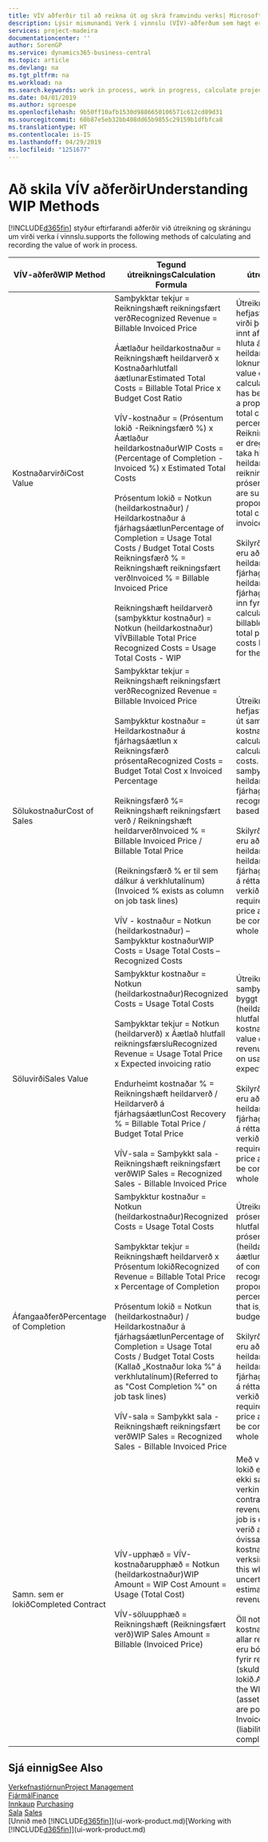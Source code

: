 ```yaml
---
title: VÍV aðferðir til að reikna út og skrá framvindu verks| Microsoft Docs
description: Lýsir mismunandi Verk í vinnslu (VÍV)-aðferðum sem hægt er að nota til að bóka, fylgjast með og reikna út fjárhagsupplýsingar fyrir verk sem eru í vinnslu.
services: project-madeira
documentationcenter: ''
author: SorenGP
ms.service: dynamics365-business-central
ms.topic: article
ms.devlang: na
ms.tgt_pltfrm: na
ms.workload: na
ms.search.keywords: work in process, work in progress, calculate project WIP
ms.date: 04/01/2019
ms.author: sgroespe
ms.openlocfilehash: 9b50ff10afb1530d9886650106571c612cd89d31
ms.sourcegitcommit: 60b87e5eb32bb408dd65b9855c29159b1dfbfca8
ms.translationtype: HT
ms.contentlocale: is-IS
ms.lasthandoff: 04/29/2019
ms.locfileid: "1251677"
---
```

# <a name="understanding-wip-methods"></a><span data-ttu-id="fc45d-103">Að skila VÍV aðferðir</span><span class="sxs-lookup"><span data-stu-id="fc45d-103">Understanding WIP Methods</span></span>
[!INCLUDE[d365fin](includes/d365fin_md.md)] <span data-ttu-id="fc45d-104">styður eftirfarandi aðferðir við útreikning og skráningu um virði verka í vinnslu.</span><span class="sxs-lookup"><span data-stu-id="fc45d-104">supports the following methods of calculating and recording the value of work in process.</span></span>

| <span data-ttu-id="fc45d-105">VÍV-aðferð</span><span class="sxs-lookup"><span data-stu-id="fc45d-105">WIP Method</span></span> | <span data-ttu-id="fc45d-106">Tegund útreiknings</span><span class="sxs-lookup"><span data-stu-id="fc45d-106">Calculation Formula</span></span> | <span data-ttu-id="fc45d-107">Lýsing útreiknings</span><span class="sxs-lookup"><span data-stu-id="fc45d-107">Calculation Description</span></span> |
| --- | --- | --- |
| <span data-ttu-id="fc45d-108">Kostnaðarvirði</span><span class="sxs-lookup"><span data-stu-id="fc45d-108">Cost Value</span></span> |<span data-ttu-id="fc45d-109">Samþykktar tekjur = Reikningshæft reikningsfært verð</span><span class="sxs-lookup"><span data-stu-id="fc45d-109">Recognized Revenue = Billable Invoiced Price</span></span><br /><br /> <span data-ttu-id="fc45d-110">Áætlaður heildarkostnaður = Reikningshæft heildarverð x Kostnaðarhlutfall áætlunar</span><span class="sxs-lookup"><span data-stu-id="fc45d-110">Estimated Total Costs = Billable Total Price x Budget Cost Ratio</span></span><br /><br /> <span data-ttu-id="fc45d-111">VÍV-kostnaður = (Prósentum lokið -Reikningsfærð %) x Áætlaður heildarkostnaður</span><span class="sxs-lookup"><span data-stu-id="fc45d-111">WIP Costs = (Percentage of Completion - Invoiced %) x Estimated Total Costs</span></span><br /><br /> <span data-ttu-id="fc45d-112">Prósentum lokið = Notkun (heildarkostnaður) / Heildarkostnaður á fjárhagsáætlun</span><span class="sxs-lookup"><span data-stu-id="fc45d-112">Percentage of Completion = Usage Total Costs / Budget Total Costs</span></span><br /> <span data-ttu-id="fc45d-113">Reikningsfærð % = Reikningshæft reikningsfært verð</span><span class="sxs-lookup"><span data-stu-id="fc45d-113">Invoiced % = Billable Invoiced Price</span></span><br /><br /> <span data-ttu-id="fc45d-114">Reikningshæft heildarverð (samþykktur kostnaður) = Notkun (heildarkostnaður) VÍV</span><span class="sxs-lookup"><span data-stu-id="fc45d-114">Billable Total Price Recognized Costs = Usage Total Costs - WIP</span></span> |<span data-ttu-id="fc45d-115">Útreikningar á kostnaðarvirði hefjast á því að reiknað er virði þess sem hefur verið innt af hendi með því að taka hluta áætlaðs heildarkostnaðar byggt á loknum prósentum.</span><span class="sxs-lookup"><span data-stu-id="fc45d-115">Cost value calculations start by calculating the value of what has been provided by taking a proportion of the estimated total costs based on percentage of completion.</span></span> <span data-ttu-id="fc45d-116">Reikningsfærður kostnaður er dreginn frá með því að taka hluta áætlaðs heildarkostnaðar byggt á reikningsfærðu prósentunni.</span><span class="sxs-lookup"><span data-stu-id="fc45d-116">Invoiced costs are subtracted by taking a proportion of the estimated total costs based on the invoiced percentage.</span></span><br /><br /> <span data-ttu-id="fc45d-117">Skilyrði fyrir útreikningnum eru að reikningshæft heildarverð, heildarverð á fjárhagsáætlun og heildarkostnaður á fjárhagsáætlun sé rétt færður inn fyrir verkið í heild.</span><span class="sxs-lookup"><span data-stu-id="fc45d-117">This calculation requires that the billable total price, budget total price, and budget total costs be correctly entered for the whole job.</span></span> |
| <span data-ttu-id="fc45d-118">Sölukostnaður</span><span class="sxs-lookup"><span data-stu-id="fc45d-118">Cost of Sales</span></span> |<span data-ttu-id="fc45d-119">Samþykktar tekjur = Reikningshæft reikningsfært verð</span><span class="sxs-lookup"><span data-stu-id="fc45d-119">Recognized Revenue = Billable Invoiced Price</span></span><br /><br /> <span data-ttu-id="fc45d-120">Samþykktur kostnaður = Heildarkostnaður á fjárhagsáætlun x Reikningsfærð prósenta</span><span class="sxs-lookup"><span data-stu-id="fc45d-120">Recognized Costs = Budget Total Cost x Invoiced Percentage</span></span><br /><br /> <span data-ttu-id="fc45d-121">Reikningsfærð %= Reikningshæft reikningsfært verð / Reikningshæft heildarverð</span><span class="sxs-lookup"><span data-stu-id="fc45d-121">Invoiced % = Billable Invoiced Price / Billable Total Price</span></span><br /><br /> <span data-ttu-id="fc45d-122">(Reikningsfærð % er til sem dálkur á verkhlutalínum)</span><span class="sxs-lookup"><span data-stu-id="fc45d-122">(Invoiced % exists as column on job task lines)</span></span><br /><br /> <span data-ttu-id="fc45d-123">VÍV - kostnaður = Notkun (heildarkostnaður) – Samþykktur kostnaður</span><span class="sxs-lookup"><span data-stu-id="fc45d-123">WIP Costs = Usage Total Costs – Recognized Costs</span></span> |<span data-ttu-id="fc45d-124">Útreikningar á sölukostnaði hefjast á því að reiknaður er út samþykktur kostnaður.</span><span class="sxs-lookup"><span data-stu-id="fc45d-124">Cost of sales calculations begin by calculating the recognized costs.</span></span> <span data-ttu-id="fc45d-125">Kostnaður er samþykktur í hlutfalli byggt á heildarkostnaði á fjárhagsáætlun.</span><span class="sxs-lookup"><span data-stu-id="fc45d-125">Costs are recognized proportionally based on budget total costs.</span></span><br /><br /> <span data-ttu-id="fc45d-126">Skilyrði fyrir útreikningnum eru að reikningshæft heildarverð og heildarkostnaður á fjárhagsáætlun séu færð inn á réttan hátt fyrir allt verkið.</span><span class="sxs-lookup"><span data-stu-id="fc45d-126">This calculation requires that the billable total price and budget total costs be correctly entered for the whole job.</span></span> |
| <span data-ttu-id="fc45d-127">Söluvirði</span><span class="sxs-lookup"><span data-stu-id="fc45d-127">Sales Value</span></span> |<span data-ttu-id="fc45d-128">Samþykktur kostnaður = Notkun (heildarkostnaður)</span><span class="sxs-lookup"><span data-stu-id="fc45d-128">Recognized Costs = Usage Total Costs</span></span><br /><br /> <span data-ttu-id="fc45d-129">Samþykktar tekjur = Notkun (heildarverð) x Áætlað hlutfall reikningsfærslu</span><span class="sxs-lookup"><span data-stu-id="fc45d-129">Recognized Revenue = Usage Total Price x Expected invoicing ratio</span></span><br /><br /> <span data-ttu-id="fc45d-130">Endurheimt kostnaðar % = Reikningshæft heildarverð / Heildarverð á fjárhagsáætlun</span><span class="sxs-lookup"><span data-stu-id="fc45d-130">Cost Recovery % = Billable Total Price / Budget Total Price</span></span><br /><br /> <span data-ttu-id="fc45d-131">VÍV-sala = Samþykkt sala - Reikningshæft reikningsfært verð</span><span class="sxs-lookup"><span data-stu-id="fc45d-131">WIP Sales = Recognized Sales - Billable Invoiced Price</span></span> |<span data-ttu-id="fc45d-132">Útreikningar á söluvirði samþykkja tekjur í hlutfalli byggt á notkun (heildarkostnaði) og áætluðu hlutfalli kostnaðarendurheimtar.</span><span class="sxs-lookup"><span data-stu-id="fc45d-132">Sales value calculations recognize revenue proportionally based on usage total costs and the expected cost recovery ratio.</span></span><br /><br /> <span data-ttu-id="fc45d-133">Skilyrði fyrir útreikningnum eru að reikningshæft heildarverð og heildarverð á fjárhagsáætlun séu færð inn á réttan hátt fyrir allt verkið.</span><span class="sxs-lookup"><span data-stu-id="fc45d-133">This calculation requires that the billable total price and budget total price be correctly entered for the whole job.</span></span> |
| <span data-ttu-id="fc45d-134">Áfangaaðferð</span><span class="sxs-lookup"><span data-stu-id="fc45d-134">Percentage of Completion</span></span> |<span data-ttu-id="fc45d-135">Samþykktur kostnaður = Notkun (heildarkostnaður)</span><span class="sxs-lookup"><span data-stu-id="fc45d-135">Recognized Costs = Usage Total Costs</span></span><br /><br /> <span data-ttu-id="fc45d-136">Samþykktar tekjur = Reikningshæft heildarverð x Prósentum lokið</span><span class="sxs-lookup"><span data-stu-id="fc45d-136">Recognized Revenue = Billable Total Price x Percentage of Completion</span></span><br /><br /> <span data-ttu-id="fc45d-137">Prósentum lokið = Notkun (heildarkostnaður) / Heildarkostnaður á fjárhagsáætlun</span><span class="sxs-lookup"><span data-stu-id="fc45d-137">Percentage of Completion = Usage Total Costs / Budget Total Costs</span></span><br /> <span data-ttu-id="fc45d-138">(Kallað „Kostnaður loka %“ á verkhlutalínum)</span><span class="sxs-lookup"><span data-stu-id="fc45d-138">(Referred to as "Cost Completion %" on job task lines)</span></span><br /><br /> <span data-ttu-id="fc45d-139">VÍV-sala = Samþykkt sala - Reikningshæft reikningsfært verð</span><span class="sxs-lookup"><span data-stu-id="fc45d-139">WIP Sales = Recognized Sales - Billable Invoiced Price</span></span> |<span data-ttu-id="fc45d-140">Útreikningar á loknum prósentum samþykkja tekjur í hlutfalli byggt á loknum prósentum, þ.e. notkun (heildarkostnaði) á móti áætlunarkostnaði.</span><span class="sxs-lookup"><span data-stu-id="fc45d-140">Percentage of completion calculations recognize revenue proportionally based on the percentage of completion, that is, usage total costs vs. budget costs.</span></span><br /><br /> <span data-ttu-id="fc45d-141">Skilyrði fyrir útreikningnum eru að reikningshæft heildarverð og heildarkostnaður á fjárhagsáætlun séu færð inn á réttan hátt fyrir allt verkið.</span><span class="sxs-lookup"><span data-stu-id="fc45d-141">This calculation requires that the billable total price and budget total costs be correctly entered for the whole job.</span></span> |
| <span data-ttu-id="fc45d-142">Samn. sem er lokið</span><span class="sxs-lookup"><span data-stu-id="fc45d-142">Completed Contract</span></span> |<span data-ttu-id="fc45d-143">VÍV-upphæð = VÍV-kostnaðarupphæð = Notkun (heildarkostnaður)</span><span class="sxs-lookup"><span data-stu-id="fc45d-143">WIP Amount = WIP Cost Amount = Usage (Total Cost)</span></span><br /><br /> <span data-ttu-id="fc45d-144">VÍV-söluupphæð = Reikningshæft (Reikningsfært verð)</span><span class="sxs-lookup"><span data-stu-id="fc45d-144">WIP Sales Amount = Billable (Invoiced Price)</span></span> |<span data-ttu-id="fc45d-145">Með valkostinum Samningi lokið eru tekjur og kostnaður ekki samþykkt fyrr en verkinu er lokið.</span><span class="sxs-lookup"><span data-stu-id="fc45d-145">Completed contract does not recognize revenue and costs until the job is complete.</span></span> <span data-ttu-id="fc45d-146">Þetta getur verið æskilegt þegar mikil óvissa ríkir um áætlun kostnaðar og tekna verksins.</span><span class="sxs-lookup"><span data-stu-id="fc45d-146">You may want to do this when there is high uncertainty around the estimates of costs and revenue for the job.</span></span><br /><br /> <span data-ttu-id="fc45d-147">Öll notkun er bókuð í VÍV kostnaðarreikning (eign) og allar reikningsfærðar sölur eru bókaðar í VÍV reikning fyrir reikningsfærðar sölur (skuld) þar til verkinu er lokið.</span><span class="sxs-lookup"><span data-stu-id="fc45d-147">All usage is posted to the WIP Costs account (asset) and all invoiced sales are posted to the WIP Invoiced Sales account (liability) until the job is complete.</span></span> |

## <a name="see-also"></a><span data-ttu-id="fc45d-148">Sjá einnig</span><span class="sxs-lookup"><span data-stu-id="fc45d-148">See Also</span></span>
[<span data-ttu-id="fc45d-149">Verkefnastjórnun</span><span class="sxs-lookup"><span data-stu-id="fc45d-149">Project Management</span></span>](projects-manage-projects.md)  
[<span data-ttu-id="fc45d-150">Fjármál</span><span class="sxs-lookup"><span data-stu-id="fc45d-150">Finance</span></span>](finance.md)  
<span data-ttu-id="fc45d-151">[Innkaup](purchasing-manage-purchasing.md)       </span><span class="sxs-lookup"><span data-stu-id="fc45d-151">[Purchasing](purchasing-manage-purchasing.md)       </span></span>  
<span data-ttu-id="fc45d-152">[Sala](sales-manage-sales.md)    </span><span class="sxs-lookup"><span data-stu-id="fc45d-152">[Sales](sales-manage-sales.md)    </span></span>  
<span data-ttu-id="fc45d-153">[Unnið með [!INCLUDE[d365fin](includes/d365fin_md.md)]](ui-work-product.md)</span><span class="sxs-lookup"><span data-stu-id="fc45d-153">[Working with [!INCLUDE[d365fin](includes/d365fin_md.md)]](ui-work-product.md)</span></span>  
